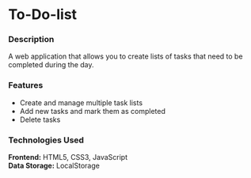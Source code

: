 # To-Do-list

### Description
A web application that allows you to create lists of tasks that need to be completed during the day.

### Features
- Create and manage multiple task lists
- Add new tasks and mark them as completed
- Delete tasks

### Technologies Used
**Frontend:** HTML5, CSS3, JavaScript  
**Data Storage:** LocalStorage  
